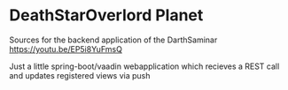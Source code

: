 # DeathStarOverlord Planet

Sources for the backend application of the DarthSaminar https://youtu.be/EP5i8YuFmsQ

Just a little spring-boot/vaadin webapplication which recieves a REST call and updates registered views via push
